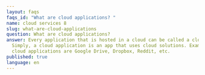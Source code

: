 ```yaml
---
layout: faqs
faqs_id: "What are cloud applications? "
name: cloud services 8
slug: what-are-cloud-applications
question: What are cloud applications?
answer: Every application that is hosted in a cloud can be called a cloud app.
  Simply, a cloud application is an app that uses cloud solutions. Examples of
  cloud applications are Google Drive, Dropbox, Reddit, etc.
published: true
language: en
---
```

